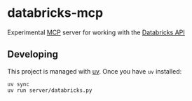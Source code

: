 # databricks-mcp

Experimental [MCP](https://modelcontextprotocol.io/introduction) server for working with the [Databricks API](https://docs.databricks.com/api/workspace/introduction)

## Developing

This project is managed with [uv](https://github.com/astral-sh/uv). Once you have `uv` installed:

```
uv sync
uv run server/databricks.py
```

